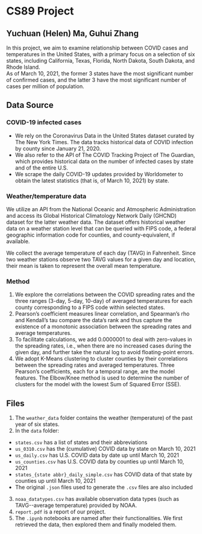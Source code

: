 # CS89 Project

## Yuchuan (Helen) Ma, Guhui Zhang

In this project, we aim to examine relationship between COVID cases and temperatures in the United States, with a primary focus on a selection of six states, including California, Texas, Florida, North Dakota, South Dakota, and Rhode Island.  
As of March 10, 2021, the former 3 states have the most significant number of confirmed cases, and the latter 3 have the most significant number of cases per million of population.  

## Data Source

### COVID-19 infected cases

- We rely on the Coronavirus Data in the United States dataset curated by The New York Times. The data tracks historical data of COVID infection by county since January 21, 2020.
- We also refer to the API of The COVID Tracking Project of The Guardian, which provides historical data on the number of infected cases by state and of the entire U.S.
- We scrape the daily COVID-19 updates provided by Worldometer to obtain the latest statistics (that is, of March 10, 2021) by state.

### Weather/temperature data

We utilize an API from the National Oceanic and Atmospheric Administration and access its Global Historical Climatology Network Daily (GHCND) dataset for the latter weather data. The dataset offers historical weather data on a weather station level that can be queried with FIPS code, a federal geographic information code for counties, and county-equivalent, if available.  

We collect the average temperature of each day (TAVG) in Fahrenheit. Since two weather stations observe two TAVG values for a given day and location, their mean is taken to represent the overall mean temperature.

### Method

1. We explore the correlations between the COVID spreading rates and the three ranges (3-day, 5-day, 10-day) of averaged temperatures for each county corresponding to a FIPS code within selected states. 
2. Pearson’s coefficient measures linear correlation, and Spearman’s rho and Kendall’s tau compare the data’s rank and thus capture the existence of a monotonic association between the spreading rates and average temperatures. 
3. To facilitate calculations, we add 0.0000001 to deal with zero-values in the spreading rates, i.e., when there are no increased cases during the given day, and further take the natural log to avoid floating-point errors.
4. We adopt K-Means clustering to cluster counties by their correlations between the spreading rates and averaged temperatures. Three Pearson’s coefficients, each for a temporal range, are the model features. The Elbow/Knee method is used to determine the number of clusters for the model with the lowest Sum of Squared Error (SSE).

## Files
1. The `weather_data` folder contains the weather (temperature) of the past year of six states.
2. In the `data` folder:
- `states.csv` has a list of states and their abbreviations
- `us_0310.csv` has the (cumulative) COVID data by state on March 10, 2021
- `us_daily.csv` has U.S. COVID data by date up until March 10, 2021
- `us_counties.csv` has U.S. COVID data by counties up until March 10, 2021
- `states_{state abbr}_daily_simple.csv` has COVID data of that state by counties up until March 10, 2021
- The original `.json` files used to generate the `.csv` files are also included
3. `noaa_datatypes.csv` has available observation data types (such as TAVG--average temperature) provided by NOAA.
4. `report.pdf` is a report of our project.
5. The `.ipynb` notebooks are named after their functionalities. We first retrieved the data, then explored them and finally modeled them.

